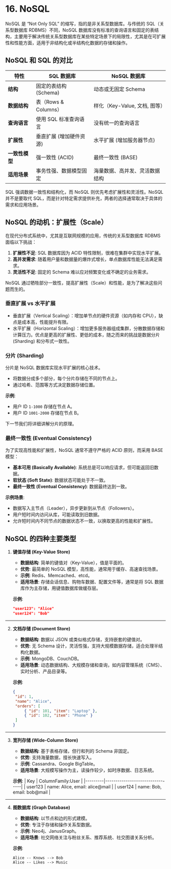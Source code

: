 # 16. NoSQL

NoSQL 是 “Not Only SQL” 的缩写，指的是非关系型数据库。与传统的 SQL（关系型数据库 RDBMS）不同，NoSQL 数据库没有标准的查询语言和固定的表结构，主要用于解决传统关系型数据库在某些特定场景下的局限性，尤其是在可扩展性和性能方面，适用于非结构化或半结构化数据的存储和操作。

## NoSQL 和 SQL 的对比

| 特性           | SQL 数据库              | NoSQL 数据库                   |
| -------------- | ----------------------- | ------------------------------ |
| **结构**       | 固定的表结构 (Schema)   | 动态或无固定 Schema            |
| **数据结构**   | 表（Rows & Columns）    | 样化（Key-Value, 文档, 图等）  |
| **查询语言**   | 使用 SQL 标准查询语言   | 没有统一的查询语言             |
| **扩展性**     | 垂直扩展 (增加硬件资源) | 水平扩展 (增加服务器节点)      |
| **一致性模型** | 强一致性 (ACID)         | 最终一致性 (BASE)              |
| **适用场景**   | 事务性强、数据模型固定  | 海量数据、高并发、灵活数据结构 |

SQL 强调数据一致性和结构化，而 NoSQL 则优先考虑扩展性和灵活性。NoSQL 并不是要取代 SQL，而是针对特定需求提供补充，两者的选择通常取决于具体的需求和应用场景。

## NoSQL 的动机：扩展性（Scale）

在现代分布式系统中，尤其是互联网规模的应用，传统的关系型数据库 RDBMS 面临以下挑战：

1. **扩展性不足**: SQL 数据库因为 ACID 特性限制，很难在集群中实现水平扩展。
2. **高并发需求**: 随着用户量和数据量的爆炸式增长，单点数据库性能无法满足需求。
3. **灵活性不足**: 固定的 Schema 难以应对频繁变化或不确定的业务需求。

NoSQL 通过牺牲部分一致性，提高扩展性（Scale）和性能，是为了解决这些问题而生的。

### 垂直扩展 vs 水平扩展

- 垂直扩展（Vertical Scaling）：增加单节点的硬件资源（如内存和 CPU），缺点是成本高，性能提升有限。
- 水平扩展（Horizontal Scaling）：增加更多服务器组成集群，分散数据存储和计算压力。优点是更高的扩展性、更低的成本，随之而来的挑战是数据分片 (Sharding) 和分布式一致性。

### 分片 (Sharding)

分片是 NoSQL 数据库实现水平扩展的核心技术。

- 将数据分成多个部分，每个分片存储在不同的节点上。
- 通过哈希、范围等方式决定数据存储位置。

**示例**:

- 用户 ID `1-1000` 存储在节点 A。
- 用户 ID `1001-2000` 存储在节点 B。

下一节我们将详细讲解分片的原理。

### 最终一致性 (Eventual Consistency)

为了实现高性能和扩展性，NoSQL 通常不遵守严格的 ACID 原则，而采用 BASE 模型：

- **基本可用 (Basically Available)**: 系统总是可以响应请求，但可能返回旧数据。
- **软状态 (Soft State)**: 数据状态可能处于不一致。
- **最终一致性 (Eventual Consistency)**: 数据最终达到一致。

**示例场景**:

- 数据写入主节点（Leader），异步更新到从节点（Followers）。
- 用户短时间内访问从库，可能读取到旧数据。
- 允许短时间内不同节点的数据状态不一致，以换取更高的性能和扩展性。

## NoSQL 的四种主要类型

1. **键值存储 (Key-Value Store)**

   - **数据结构**: 简单的键值对（Key-Value），值是平面的。
   - **优势**: 最简单的 NoSQL 模型，高性能，通常用于缓存、高速查找场景。
   - **示例**: Redis、Memcached、etcd。
   - **适用场景**: 存储会话信息、购物车数据、配置文件等，通常是将 SQL 数据库作为主存储，用键值数据库做缓存层。

   **示例**:

   ```json
   "user123": "Alice"
   "user124": "Bob"
   ```

---

2. **文档存储 (Document Store)**

   - **数据结构**: 数据以 JSON 或类似格式存储，支持嵌套的键值对。
   - **优势**: 无 Schema 设计，灵活性强，支持大规模数据存储，适合处理半结构化数据。
   - **示例**: MongoDB、CouchDB。
   - **适用场景**: 动态数据结构、大规模存储和查询，如内容管理系统（CMS）、实时分析、产品目录等。

   **示例**:

   ```json
   {
   	"id": 1,
   	"name": "Alice",
   	"orders": [
   		{ "id": 101, "item": "Laptop" },
   		{ "id": 102, "item": "Phone" }
   	]
   }
   ```

---

3. **宽列存储 (Wide-Column Store)**

   - **数据结构**: 基于表格存储，但行和列的 Schema 非固定。
   - **优势**: 支持海量数据，擅长快速写入。
   - **示例**: Cassandra、Google BigTable。
   - **适用场景**: 大规模写操作为主，读操作较少，如时序数据、日志系统。

   **示例**:
   | Key | ColumnFamily:User |
   |---------|---------------------------------|
   | user123 | name: Alice, email: alice@mail |
   | user124 | name: Bob, email: bob@mail |

---

4. **图数据库 (Graph Database)**

   - **数据结构**: 以节点和边的形式建模。
   - **优势**: 专注于存储和操作关系型数据。
   - **示例**: Neo4j、JanusGraph。
   - **适用场景**: 社交网络关注与粉丝关系、推荐系统、社交图谱关系分析。

   **示例**:

   ```
   Alice -- Knows --> Bob
   Alice -- Likes --> Music
   ```
